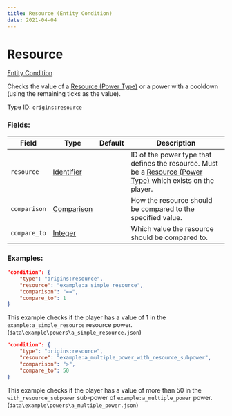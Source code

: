 ```yaml
---
title: Resource (Entity Condition)
date: 2021-04-04
---
```


# Resource

[Entity Condition](../entity_conditions.md)

Checks the value of a [Resource (Power Type)](../power_types/resource.md) or a power with a cooldown (using the remaining ticks as the value).

Type ID: `origins:resource`

### Fields:

Field  | Type | Default | Description
-------|------|---------|-------------
`resource` | [Identifier](../data_types/identifier.md) | | ID of the power type that defines the resource. Must be a [Resource (Power Type)](../power_types/resource.md) which exists on the player.
`comparison` | [Comparison](../data_types/comparison.md) | | How the resource should be compared to the specified value.
`compare_to` | [Integer](../data_types/integer.md) | | Which value the resource should be compared to.

### Examples:
```json
"condition": {
    "type": "origins:resource",
    "resource": "example:a_simple_resource",
    "comparison": "==",
    "compare_to": 1
}
```
This example checks if the player has a value of 1 in the `example:a_simple_resource` resource power. (`data\example\powers\a_simple_resource.json`)


```json
"condition": {
    "type": "origins:resource",
    "resource": "example:a_multiple_power_with_resource_subpower",
    "comparison": ">",
    "compare_to": 50
}
```
This example checks if the player has a value of more than 50 in the `with_resource_subpower` sub-power of `example:a_multiple_power` power. (`data\example\powers\a_multiple_power.json`)